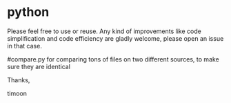 # python
Please feel free to use or reuse.
Any kind of improvements like code simplification and code efficiency are gladly welcome,
please open an issue in that case.

#compare.py
for comparing tons of files on two different sources, to make sure they are identical

Thanks,

timoon

